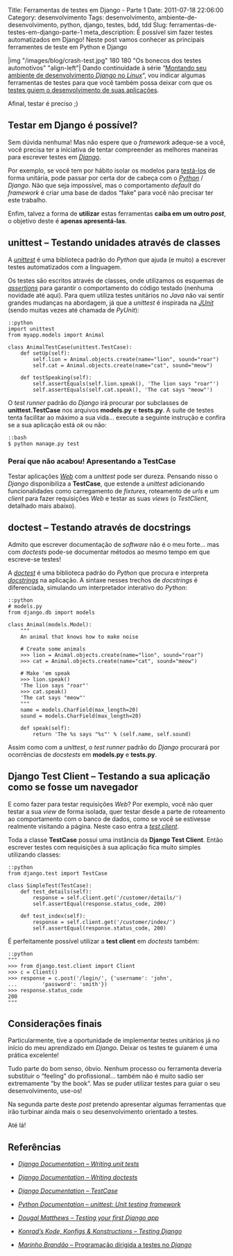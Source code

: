 Title: Ferramentas de testes em Django - Parte 1
Date: 2011-07-18 22:06:00
Category: desenvolvimento
Tags: desenvolvimento, ambiente-de-desenvolvimento, python, django, testes, bdd, tdd
Slug: ferramentas-de-testes-em-django-parte-1
meta_description: É possível sim fazer testes automatizados em Django! Neste post vamos conhecer as principais ferramentes de teste em Python e Django


|img "/images/blog/crash-test.jpg" 180 180 "Os bonecos dos testes automotivos" "align-left"|
Dando continuidade à série
“[Montando seu ambiente de desenvolvimento *Django* no *Linux*][]“, vou
indicar algumas ferramentas de testes para que você também possa deixar
com que os [testes guiem o desenvolvimento de suas aplicações][].

Afinal, testar é preciso ;)

<!-- PELICAN_END_SUMMARY -->


Testar em Django é possível?
----------------------------

Sem dúvida nenhuma! Mas não espere que o *framework* adeque-se a você,
você precisa ter a iniciativa de tentar compreender as melhores maneiras
para escrever testes em [*Django*][].

Por exemplo, se você tem por hábito isolar os modelos para [testá-los][]
de forma unitária, pode passar por certa dor de cabeça com o
[*Python*][] / *Django*. Não que seja impossível, mas o comportamento
*default* do *framework* é criar uma base de dados “fake” para você não
precisar ter este trabalho.

Enfim, talvez a forma de **utilizar** estas ferramentas **caiba em um
outro _post_**, o objetivo deste é **apenas apresentá-las**.


unittest – Testando unidades através de classes
-----------------------------------------------

A [*unittest*][] é uma biblioteca padrão do *Python* que ajuda (e muito)
a escrever testes automatizados com a linguagem.

Os testes são escritos através de classes, onde utilizamos os esquemas
de [*assertions*][] para garantir o comportamento do código testado
(nenhuma novidade até aqui). Para quem utiliza testes unitários no
*Java* não vai sentir grandes mudanças na abordagem, já que a *unittest*
é inspirada na [*JUnit*][] (sendo muitas vezes até chamada de *PyUnit*):

    ::python
	import unittest
	from myapp.models import Animal
	
	class AnimalTestCase(unittest.TestCase):
		def setUp(self):
			self.lion = Animal.objects.create(name="lion", sound="roar")
			self.cat = Animal.objects.create(name="cat", sound="meow")

		def testSpeaking(self):
			self.assertEquals(self.lion.speak(), 'The lion says "roar"')
			self.assertEquals(self.cat.speak(), 'The cat says "meow"')


O *test runner* padrão do *Django* irá procurar por subclasses de
**unittest.TestCase** nos arquivos **models.py** e **tests.py**. A suíte
de testes tenta facilitar ao máximo a sua vida… execute a seguinte
instrução e confira se a sua aplicação está *ok* ou não:

    ::bash
    $ python manage.py test


### Peraí que não acabou! Apresentando a TestCase

Testar aplicações [*Web*][] com a *unittest* pode ser dureza. Pensando
nisso o *Django* disponibiliza a **TestCase**, que estende a *unittest*
adicionando funcionalidades como carregamento de *fixtures*, roteamento
de *urls* e um *client* para fazer requisições *Web* e testar as suas
*views* (o *TestClient*, detalhado mais abaixo).


doctest – Testando através de docstrings
----------------------------------------

Admito que escrever documentação de *software* não é o meu forte… mas
com *doctests* pode-se documentar métodos ao mesmo tempo em que
escreve-se testes!

A [*doctest*][] é uma biblioteca padrão do *Python* que procura e
interpreta [*docstrings*][] na aplicação. A sintaxe nesses trechos de
*docstrings* é diferenciada, simulando um interpretador interativo do
*Python*:

    ::python
    # models.py
	from django.db import models
	
	class Animal(models.Model):
		"""
		An animal that knows how to make noise
		
		# Create some animals
		>>> lion = Animal.objects.create(name="lion", sound="roar")
		>>> cat = Animal.objects.create(name="cat", sound="meow")
		
		# Make 'em speak
		>>> lion.speak()
		'The lion says "roar"'
		>>> cat.speak()
		'The cat says "meow"'
		"""
		name = models.CharField(max_length=20)
		sound = models.CharField(max_length=20)
		
		def speak(self):
			return 'The %s says "%s"' % (self.name, self.sound)

Assim como com a *unittest*, o *test runner* padrão do *Django*
procurará por ocorrências de *docstests* em **models.py** e
**tests.py**.


Django Test Client – Testando a sua aplicação como se fosse um navegador
------------------------------------------------------------------------

E como fazer para testar requisições *Web*? Por exemplo, você não quer
testar a sua *view* de forma isolada, quer testar desde a parte de
roteamento ao comportamento com o banco de dados, como se você se
estivesse realmente visitando a página. Neste caso entra a [*test
client*][].

Toda a classe **TestCase** possui uma instância da **Django Test
Client**. Então escrever testes com requisições à sua aplicação fica
muito simples utilizando classes:

    ::python
    from django.test import TestCase
	
	class SimpleTest(TestCase):
		def test_details(self):
			response = self.client.get('/customer/details/')
			self.assertEqual(response.status_code, 200)

		def test_index(self):
			response = self.client.get('/customer/index/')
			self.assertEqual(response.status_code, 200)

É perfeitamente possível utilizar a **test client** em *doctests*
também:

    ::python
    """
	>>> from django.test.client import Client
	>>> c = Client()
	>>> response = c.post('/login/', {'username': 'john',
	...        'password': 'smith'})
	>>> response.status_code
	200
	"""


Considerações finais
--------------------

Particularmente, tive a oportunidade de implementar testes unitários já
no início do meu aprendizado em *Django*. Deixar os testes te guiarem é
uma prática excelente!

Tudo parte do bom senso, óbvio. Nenhum processo ou ferramenta deveria
substituir o “feeling” do profissional… também não é muito sadio ser
extremamente “by the book“. Mas se puder utilizar testes para guiar o
seu desenvolvimento, use-os!

Na segunda parte deste *post* pretendo apresentar algumas ferramentas
que irão turbinar ainda mais o seu desenvolvimento orientado a testes.

Até lá!


Referências
-----------

* [*Django Documentation – Writing unit tests*][]
* [*Django Documentation – Writing doctests*][]
* [*Django Documentation – TestCase*][]
* [*Python Documentation – unittest: Unit testing framework*][]
* [*Dougal Matthews – Testing your first Django app*][]
* [*Konrad’s Kode, Konfigs & Konstructions – Testing Django*][]
* [*Marinho Brandão* – Programação dirigida a testes no *Django*][]


  [Montando seu ambiente de desenvolvimento *Django* no *Linux*]: {filename}03-montando-seu-ambiente-de-desenvolvimento-django-no-linux.md
    "Veja outros posts desta série"
  [testes guiem o desenvolvimento de suas aplicações]: {filename}02-tdd-desenvolvimento-orientado-a-testes.md
    "TDD: Desenvolvimento Orientado a Testes"
  [*Django*]: {tag}django
    "Leia mais sobre Django"
  [testá-los]: {tag}testes
    "Leia mais sobre testes"
  [*Python*]: {tag}python
    "Leia mais sobre Python"
  [*unittest*]: http://docs.python.org/library/unittest.html
    "unittest — Unit testing framework"
  [*assertions*]: http://docs.python.org/library/unittest.html#assert-methods
    "Veja a lista de asserts da unittest"
  [*JUnit*]: http://javafree.uol.com.br/wiki/JUnit
    "Leia mais sobre a JUnit"
  [*Web*]: {tag}web "Leia mais sobre Web"
  [*doctest*]: http://docs.python.org/library/doctest.html
    "Leia mais sobre a doctest"
  [*docstrings*]: http://www.python.org/dev/peps/pep-0257/
    "Entenda o que é uma docstring"
  [*test client*]: https://docs.djangoproject.com/en/dev/topics/testing/#module-django.test.client
    "Testando aplicações Django com requisições Web falsas"
  [*Django Documentation – Writing unit tests*]: https://docs.djangoproject.com/en/1.1/topics/testing/#writing-unit-tests
    "Leia direto da fonte como escrever testes em Django"
  [*Django Documentation – Writing doctests*]: https://docs.djangoproject.com/en/1.1/topics/testing/#writing-doctests
    "Leia direto da fonte sobre como escrever testes com docstrings"
  [*Django Documentation – TestCase*]: https://docs.djangoproject.com/en/1.1/topics/testing/#testcase
    "Entenda a diferença entre unittest do Python e o TestCase do Django"
  [*Python Documentation – unittest: Unit testing framework*]: http://docs.python.org/library/unittest.html
    "Leia sobre a unittest direto da documentação do Python"
  [*Dougal Matthews – Testing your first Django app*]: http://dougalmatthews.com/articles/2010/jan/20/testing-your-first-django-app/
    "Aprenda a testar a sua primeira aplicação em Django"
  [*Konrad’s Kode, Konfigs & Konstructions – Testing Django*]: http://kokoko.fluxionary.net/testing-django-part-1-nose
    "O Konrad apresenta algumas ferramentas muito boas para testes com Django"
  [*Marinho Brandão* – Programação dirigida a testes no *Django*]: http://www.marinhobrandao.com/blog/programacao-dirigida-a-testes-no-django/
    "Aprenda Django de uma forma divertida com o Marinho"
